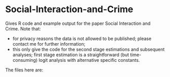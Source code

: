 # Social-Interaction-and-Crime

Gives R code and example output for the paper Social Interaction and Crime. Note that:
- for privacy reasons the data is not allowed to be published; please contact me for further information;
- this only give the code for the second stage estimations and subsequent analyses; first stage estimation is a straightforward (but time-consuming) logit analysis with alternative specific constants.

The files here are:


